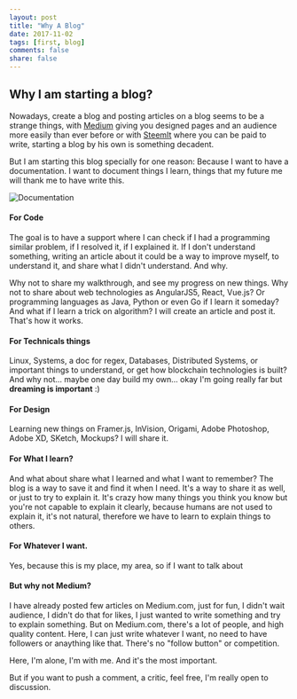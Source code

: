 ```yaml
---
layout: post
title: "Why A Blog"
date: 2017-11-02
tags: [first, blog]
comments: false
share: false
---
```



## Why I am starting a blog?

Nowadays, create a blog and posting articles on a blog seems to be a strange things, with [Medium](www.medium.com) giving you designed pages and an audience more easily than ever before or with [SteemIt](https://steemit.com/) where you can be paid to write, starting a blog by his own is something decadent.

But I am starting this blog specially for one reason: Because I want to have a documentation. I want to document things I learn, things that my future me will thank me to have write this. 

![Documentation](https://cdn.dribbble.com/users/61921/screenshots/2673546/documents_1x.jpg)

#### For Code 
The goal is to have a support where I can check if I had a programming similar problem, if I resolved it, if I explained it. 
If I don't understand something, writing an article about it could be a way to improve myself, to understand it, and share what I didn't understand. And why.

Why not to share my walkthrough, and see my progress on new things.
Why not to share about web technologies as AngularJS5, React, Vue.js? Or programming languages as Java, Python or even Go if I learn it someday? And what if I learn a trick on algorithm? I will create an article and post it. That's how it works.

#### For Technicals things
Linux, Systems, a doc for regex, Databases, Distributed Systems, or important things to understand, or get how blockchain technologies is built? And why not... maybe one day build my own... okay I'm going really far but **dreaming is important** :)

#### For Design
Learning new things on Framer.js, InVision, Origami, Adobe Photoshop, Adobe XD, SKetch, Mockups? I will share it.

#### For What I learn?
And what about share what I learned and what I want to remember? The blog is a way to save it and find it when I need. It's a way to share it as well, or just to try to explain it. It's crazy how many things you think you know but you're not capable to explain it clearly, because humans are not used to explain it, it's not natural, therefore we have to learn to explain things to others. 

#### For Whatever I want. 
Yes, because this is my place, my area, so if I want to talk about 

#### But why not Medium?
I have already posted few articles on Medium.com, just for fun, I didn't wait audience, I didn't do that for likes, I just wanted to write something and try to explain something. But on Medium.com, there's a lot of people, and high quality content. Here, I can just write whatever I want, no need to have followers or anaything like that. There's no "follow button" or competition.

Here, I'm alone, I'm with me. And it's the most important.

But if you want to push a comment, a critic, feel free, I'm really open to discussion. 
